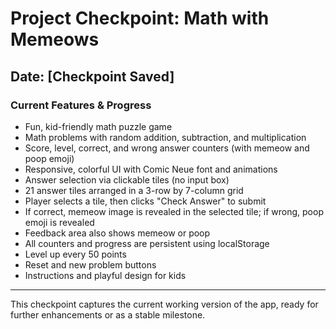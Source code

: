 # Project Checkpoint: Math with Memeows

## Date: [Checkpoint Saved]

### Current Features & Progress

- Fun, kid-friendly math puzzle game
- Math problems with random addition, subtraction, and multiplication
- Score, level, correct, and wrong answer counters (with memeow and poop emoji)
- Responsive, colorful UI with Comic Neue font and animations
- Answer selection via clickable tiles (no input box)
- 21 answer tiles arranged in a 3-row by 7-column grid
- Player selects a tile, then clicks "Check Answer" to submit
- If correct, memeow image is revealed in the selected tile; if wrong, poop emoji is revealed
- Feedback area also shows memeow or poop
- All counters and progress are persistent using localStorage
- Level up every 50 points
- Reset and new problem buttons
- Instructions and playful design for kids

---

This checkpoint captures the current working version of the app, ready for further enhancements or as a stable milestone. 